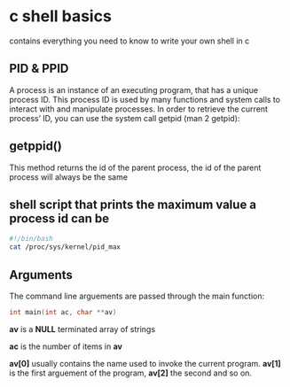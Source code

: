 # c shell basics

contains everything you need to know to write your own shell in c
## PID & PPID

A process is an instance of an executing program, that has a unique process ID. This process ID is used by many functions and system calls to interact with and manipulate processes. In order to retrieve the current process’ ID, you can use the system call getpid (man 2 getpid):

## getppid()
This method returns the id of the parent process, the id of the parent process will always be the same

## shell script that prints the maximum value a process id can be
```bash
#!/bin/bash
cat /proc/sys/kernel/pid_max
```

## Arguments
The command line arguements are passed through the main function:
```c
int main(int ac, char **av)
```
__av__ is a **NULL** terminated array of strings

**ac** is the number of items in **av**

**av[0]** usually contains the name used to invoke the current program. **av[1]** is the first arguement of the program, **av[2]** the second and so on.

